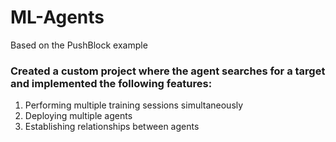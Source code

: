 # ML-Agents


Based on the PushBlock example

### Created a custom project where the agent searches for a target and implemented the following features:

1. Performing multiple training sessions simultaneously
2. Deploying multiple agents
3. Establishing relationships between agents
